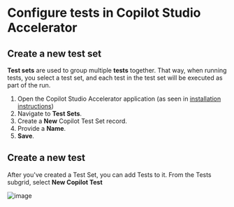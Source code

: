 # Configure tests in Copilot Studio Accelerator

## Create a new test set

**Test sets** are used to group multiple **tests** together. That way, when running tests, you select a test set, and each test in the test set will be executed as part of the run.

1. Open the Copilot Studio Accelerator application (as seen in [installation instructions](./INSTALLATION_INSTRUCTIONS.md#access-the-copilot-studio-accelerator-app))
2. Navigate to **Test Sets**.
3. Create a **New** Copilot Test Set record.
4. Provide a **Name**.
5. **Save**.

## Create a new test

After you've created a Test Set, you can add Tests to it.
From the Tests subgrid, select **New Copilot Test**

![image](https://github.com/microsoft/Powercat-Copilotstudio-Accelerator/assets/37898885/689cfa4a-2c4b-4cc2-be94-4484b00e8c71)

